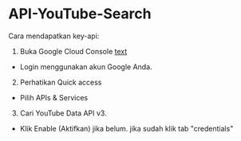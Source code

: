 # API-YouTube-Search

Cara mendapatkan key-api:
1. Buka Google Cloud Console [text](https://console.cloud.google.com/)
- Login menggunakan akun Google Anda.
2. Perhatikan Quick access
- Pilih APIs & Services
3. Cari YouTube Data API v3.
- Klik Enable (Aktifkan) jika belum. jika sudah klik tab "credentials"